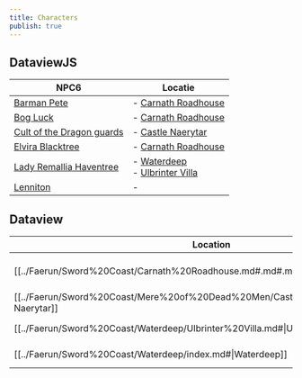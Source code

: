 ```yaml
---
title: Characters
publish: true
---
```

## DataviewJS
|NPC6|Locatie|
|---|---|
|[Barman Pete](./Barman%2520Pete.md#)|- [Carnath Roadhouse](../Faerun/Sword%2520Coast/Carnath%2520Roadhouse.md#)|
|[Bog Luck](./Bog%2520Luck.md#)|- [Carnath Roadhouse](../Faerun/Sword%2520Coast/Carnath%2520Roadhouse.md#.md#)|
|[Cult of the Dragon guards](./Cult%2520of%2520the%2520Dragon%2520guards.md#)|- [Castle Naerytar](../Faerun/Sword%2520Coast/Mere%2520of%2520Dead%2520Men/Castle%2520Naerytar.md#)|
|[Elvira Blacktree](./Elvira%2520Blacktree.md#)|- [Carnath Roadhouse](../Faerun/Sword%2520Coast/Carnath%2520Roadhouse.md#.md#.md#)|
|[Lady Remallia Haventree](./Lady%2520Remallia%2520Haventree.md#)|- [Waterdeep](../Faerun/Sword%2520Coast/Waterdeep/index.md#)<br>- [Ulbrinter Villa](../Faerun/Sword%2520Coast/Waterdeep/Ulbrinter%2520Villa.md#)|
|[Lenniton](content/Characters/Lenniton.md)|-|
## Dataview
| Location                                                                            | NPCs                                                                                                                                                           |
| ----------------------------------------------------------------------------------- | -------------------------------------------------------------------------------------------------------------------------------------------------------------- |
| [[../Faerun/Sword%20Coast/Carnath%20Roadhouse.md#.md#.md#\|Carnath Roadhouse]]              | [[./Barman%20Pete.md#\|Barman Pete]], [[./Bog%20Luck.md#\|Bog Luck]], [[./Elvira%20Blacktree.md#\|Elvira Blacktree]] |
| [[../Faerun/Sword%20Coast/Mere%20of%20Dead%20Men/Castle%20Naerytar.md#\|Castle Naerytar]] | [[./Cult%20of%20the%20Dragon%20guards.md#\|Cult of the Dragon guards]]                                                                                 |
| [[../Faerun/Sword%20Coast/Waterdeep/Ulbrinter%20Villa.md#\|Ulbrinter Villa]]        | [[./Lady%20Remallia%20Haventree.md#\|Lady Remallia Haventree]]                                                                                     |
| [[../Faerun/Sword%20Coast/Waterdeep/index.md#\|Waterdeep]]                    | [[./Lady%20Remallia%20Haventree.md#\|Lady Remallia Haventree]]                                                                                     |


